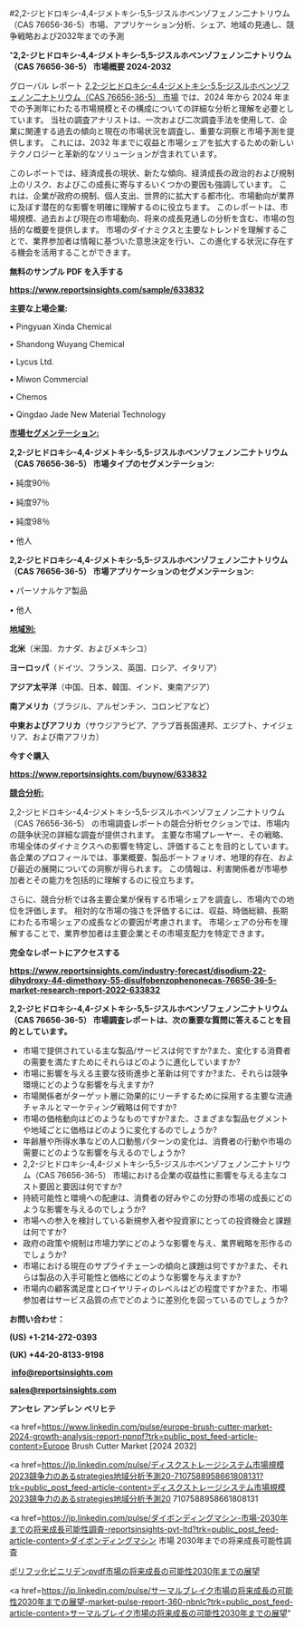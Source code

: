 #2,2-ジヒドロキシ-4,4-ジメトキシ-5,5-ジスルホベンゾフェノン二ナトリウム（CAS 76656-36-5）市場、アプリケーション分析、シェア、地域の見通し、競争戦略および2032年までの予測

"<strong>2,2-ジヒドロキシ-4,4-ジメトキシ-5,5-ジスルホベンゾフェノン二ナトリウム（CAS 76656-36-5） 市場概要 2024-2032</strong>

グローバル レポート <a href=https://www.reportsinsights.com/sample/633832>2,2-ジヒドロキシ-4,4-ジメトキシ-5,5-ジスルホベンゾフェノン二ナトリウム（CAS 76656-36-5） 市場</a> では、2024 年から 2024 年までの予測年にわたる市場規模とその構成についての詳細な分析と理解を必要としています。 当社の調査アナリストは、一次および二次調査手法を使用して、企業に関連する過去の傾向と現在の市場状況を調査し、重要な洞察と市場予測を提供します。 これには、2032 年までに収益と市場シェアを拡大​​するための新しいテクノロジーと革新的なソリューションが含まれています。

このレポートでは、経済成長の現状、新たな傾向、経済成長の政治的および規制上のリスク、およびこの成長に寄与するいくつかの要因も強調しています。 これは、企業が政府の規制、個人支出、世界的に拡大する都市化、市場動向が業界に及ぼす潜在的な影響を明確に理解するのに役立ちます。 このレポートは、市場規模、過去および現在の市場動向、将来の成長見通しの分析を含む、市場の包括的な概要を提供します。 市場のダイナミクスと主要なトレンドを理解することで、業界参加者は情報に基づいた意思決定を行い、この進化する状況に存在する機会を活用することができます。

<strong><b>無料のサンプル PDF を入手する</b></strong>

<a href=https://www.reportsinsights.com/sample/633832><strong><u>https://www.reportsinsights.com/sample/633832</u></strong></a>

<strong>主要な上場企業:</strong>

• Pingyuan Xinda Chemical

• Shandong Wuyang Chemical

• Lycus Ltd.

• Miwon Commercial

• Chemos

• Qingdao Jade New Material Technology

<strong><u>市場セグメンテーション</u></strong><strong><u>:</u></strong>

<strong>2,2-ジヒドロキシ-4,4-ジメトキシ-5,5-ジスルホベンゾフェノン二ナトリウム（CAS 76656-36-5） 市場タイプのセグメンテーション:</strong>

• 純度90％

• 純度97％

• 純度98％

• 他人

<strong>2,2-ジヒドロキシ-4,4-ジメトキシ-5,5-ジスルホベンゾフェノン二ナトリウム（CAS 76656-36-5） 市場アプリケーションのセグメンテーション:</strong>

• パーソナルケア製品

• 他人

<strong><u>地域別</u></strong><strong><u>:</u></strong>

<strong>北米</strong>（米国、カナダ、およびメキシコ）

<strong>ヨーロッパ</strong>（ドイツ、フランス、英国、ロシア、イタリア）

<strong>アジア太平洋</strong>（中国、日本、韓国、インド、東南アジア）

<strong>南アメリカ</strong>（ブラジル、アルゼンチン、コロンビアなど）

<strong>中東およびアフリカ</strong>（サウジアラビア、アラブ首長国連邦、エジプト、ナイジェリア、および南アフリカ）

<strong>今すぐ購入</strong>

<a href=https://www.reportsinsights.com/buynow/633832><strong><u>https://www.reportsinsights.com/buynow/633832</u></strong></a>

<strong><u>競合分析:</u></strong>

2,2-ジヒドロキシ-4,4-ジメトキシ-5,5-ジスルホベンゾフェノン二ナトリウム（CAS 76656-36-5） の市場調査レポートの競合分析セクションでは、市場内の競争状況の詳細な調査が提供されます。 主要な市場プレーヤー、その戦略、市場全体のダイナミクスへの影響を特定し、評価することを目的としています。 各企業のプロフィールでは、事業概要、製品ポートフォリオ、地理的存在、および最近の展開についての洞察が得られます。 この情報は、利害関係者が市場参加者とその能力を包括的に理解するのに役立ちます。

さらに、競合分析では各主要企業が保有する市場シェアを調査し、市場内での地位を評価します。 相対的な市場の強さを評価するには、収益、時価総額、長期にわたる市場シェアの成長などの要因が考慮されます。 市場シェアの分布を理解することで、業界参加者は主要企業とその市場支配力を特定できます。

<strong>完全なレポートにアクセスする</strong>

<a href=https://www.reportsinsights.com/industry-forecast/disodium-22-dihydroxy-44-dimethoxy-55-disulfobenzophenonecas-76656-36-5-market-research-report-2022-633832><strong><u><b>https://www.reportsinsights.com/industry-forecast/disodium-22-dihydroxy-44-dimethoxy-55-disulfobenzophenonecas-76656-36-5-market-research-report-2022-633832</b></u></strong></a>

<strong><b>2,2-ジヒドロキシ-4,4-ジメトキシ-5,5-ジスルホベンゾフェノン二ナトリウム（CAS 76656-36-5） 市場調査レポートは、次の重要な質問に答えることを目的としています。</b></strong>
<ul>
  <li>市場で提供されている主な製品/サービスは何ですか?また、変化する消費者の需要を満たすためにそれらはどのように進化していますか?</li>
  <li>市場に影響を与える主要な技術進歩と革新は何ですか?また、それらは競争環境にどのような影響を与えますか?</li>
  <li>市場関係者がターゲット層に効果的にリーチするために採用する主要な流通チャネルとマーケティング戦略は何ですか?</li>
  <li>市場の価格動向はどのようなものですか?また、さまざまな製品セグメントや地域ごとに価格はどのように変化するのでしょうか?</li>
  <li>年齢層や所得水準などの人口動態パターンの変化は、消費者の行動や市場の需要にどのような影響を与えるのでしょうか?</li>
  <li>2,2-ジヒドロキシ-4,4-ジメトキシ-5,5-ジスルホベンゾフェノン二ナトリウム（CAS 76656-36-5） 市場における企業の収益性に影響を与える主なコスト要因と要因は何ですか?</li>
  <li>持続可能性と環境への配慮は、消費者の好みやこの分野の市場の成長にどのような影響を与えるのでしょうか?</li>
  <li>市場への参入を検討している新規参入者や投資家にとっての投資機会と課題は何ですか?</li>
  <li>政府の政策や規制は市場力学にどのような影響を与え、業界戦略を形作るのでしょうか?</li>
  <li>市場における現在のサプライチェーンの傾向と課題は何ですか?また、それらは製品の入手可能性と価格にどのような影響を与えますか?</li>
  <li>市場内の顧客満足度とロイヤリティのレベルはどの程度ですか?また、市場参加者はサービス品質の点でどのように差別化を図っているのでしょうか?</li>
</ul>
<strong>お問い合わせ：</strong>

<strong>(US) +1-214-272-0393</strong>

<strong>(UK) +44-20-8133-9198</strong>

<strong> </strong><a href=info@reportsinsights.com><strong><u>info@reportsinsights.com</u></strong></a>

<a href=sales@reportsinsights.com><strong><u>sales@reportsinsights.com</u></strong></a>

<strong>アンセレ アンデレン ベリヒテ</strong>

<a href=https://www.linkedin.com/pulse/europe-brush-cutter-market-2024-growth-analysis-report-npnpf?trk=public_post_feed-article-content>Europe Brush Cutter Market [2024 2032]</a>

<a href=https://jp.linkedin.com/pulse/ディスクストレージシステム市場規模2023競争力のあるstrategies地域分析予測20-7107588958661808131?trk=public_post_feed-article-content>ディスクストレージシステム市場規模2023競争力のあるstrategies地域分析予測20 7107588958661808131</a>

<a href=https://jp.linkedin.com/pulse/ダイボンディングマシン-市場-2030年までの将来成長可能性調査-reportsinsights-pvt-ltd?trk=public_post_feed-article-content>ダイボンディングマシン 市場 2030年までの将来成長可能性調査</a>

<a href=https://www.linkedin.com/pulse/ポリフッ化ビニリデンpvdf市場の将来成長の可能性2030年までの展望-reportsinsights-pvt-ltd-wqxzf/>ポリフッ化ビニリデンpvdf市場の将来成長の可能性2030年までの展望</a>

<a href=https://jp.linkedin.com/pulse/サーマルブレイク市場の将来成長の可能性2030年までの展望-market-pulse-report-360-nbnlc?trk=public_post_feed-article-content>サーマルブレイク市場の将来成長の可能性2030年までの展望</a>"
